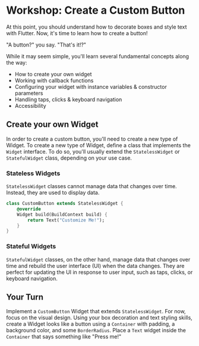# Workshop: Create a Custom Button

At this point, you should understand how to decorate boxes and style text with
Flutter. Now, it's time to learn how to create a button!

"A button?" you say. "That's it!?"

While it may seem simple, you'll learn several fundamental concepts along the 
way:

  - How to create your own widget
  - Working with callback functions
  - Configuring your widget with instance variables & constructor parameters
  - Handling taps, clicks & keyboard navigation
  - Accessibility

## Create your own Widget

In order to create a custom button, you'll need to create a new type of Widget.
To create a new type of Widget, define a class that implements the `Widget`
interface. To do so, you'll usually extend the `StatelessWidget` or
`StatefulWidget` class, depending on your use case. 

### Stateless Widgets

`StatelessWidget` classes cannot manage data that changes over time. Instead,
they are used to display data.

```dart
class CustomButton extends StatelessWidget {
    @override
    Widget build(BuildContext build) {
        return Text("Customize Me!");
    }
}
```

### Stateful Widgets

`StatefulWidget` classes, on the other hand, manage data that changes over time
and rebuild the user interface (UI) when the data changes. They are perfect for
updating the UI in response to user input, such as taps, clicks, or keyboard
navigation.

## Your Turn

Implement a `CustomButton` Widget that extends `StatelessWidget`. For now, focus
on the visual design. Using your box decoration and text styling skills, create
a Widget looks like a button using a `Container` with padding, a background
color, and some `BorderRadius`. Place a `Text` widget inside the `Container`
that says something like "Press me!"